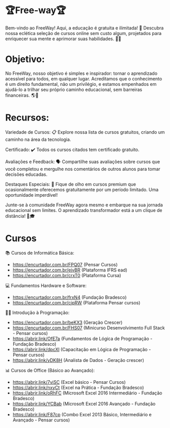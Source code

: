 # 🏆Free-way🏆
Bem-vindo ao FreeWay! Aqui, a educação é gratuita e ilimitada! 🌟 Descubra nossa eclética seleção de cursos online sem custo algum, projetados para enriquecer sua mente e aprimorar suas habilidades. 🧠💪


# Objetivo:
No FreeWay, nosso objetivo é simples e inspirador: tornar o aprendizado acessível para todos, em qualquer lugar. Acreditamos que o conhecimento é um direito fundamental, não um privilégio, e estamos empenhados em ajudá-lo a trilhar seu próprio caminho educacional, sem barreiras financeiras. 🌎📖


# Recursos:

Variedade de Cursos: 📋 Explore nossa lista de cursos gratuitos, criando um caminho na área da tecnologia.

Certificado: ✔️ Todos os cursos citados tem certificado gratuito.

Avaliações e Feedback: 🗣️ Compartilhe suas avaliações sobre cursos que você completou e mergulhe nos comentários de outros alunos para tomar decisões educadas.

Destaques Especiais: 🌟 Fique de olho em cursos premium que ocasionalmente oferecemos gratuitamente por um período limitado. Uma oportunidade imperdível!

Junte-se à comunidade FreeWay agora mesmo e embarque na sua jornada educacional sem limites. O aprendizado transformador está a um clique de distância! 🚀🎓


# Cursos


📚 Cursos de Informática Básica:
- https://encurtador.com.br/FPQ07 (Pensar Cursos)
- https://encurtador.com.br/ejvBR (Plataforma IFRS ead)
- https://encurtador.com.br/crxT0 (Plataforma Cursa)

💻 Fundamentos Hardware e Software:
- https://encurtador.com.br/frxN4 (Fundação Bradesco)
- https://encurtador.com.br/cjpRW (Plataforma Pensar cursos)

👨‍💻 Introdução à Programação:
- https://encurtador.com.br/beKX3 (Geração Crescer)
- https://encurtador.com.br/FHS07 (Minicurso Desenvolvimento Full Stack - Pensar cursos)
- https://abrir.link/OfE7a (Fundamentos de Lógica de Programação - Fundação Bradesco)
- https://abrir.link/dpcXl (Capacitação em Lógica de Programação - Pensar cursos)
- https://abrir.link/yDK8H (Analista de Dados - Geração crescer)

📊 Cursos de Office (Básico ao Avançado):
- https://abrir.link/7viSC (Excel básico - Pensar Cursos)
- https://abrir.link/nxyCt (Excel na Prática - Fundação Bradesco)
- https://abrir.link/oRhFC (Microsoft Excel 2016 Intermediário - Fundação Bradesco)
- https://abrir.link/YCBab (Microsoft Excel 2016 Avançado - Fundação Bradesco)
- https://abrir.link/F87cp (Combo Excel 2013 Básico, Intermediário e Avançado - Pensar cursos)

